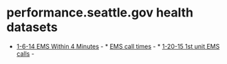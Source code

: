 # performance.seattle.gov health datasets
* [1-6-14 EMS Within 4 Minutes](https://performance.seattle.gov/d/e3e9-tr72) - * [EMS call times](https://performance.seattle.gov/d/vxwc-zepr) - * [1-20-15 1st unit EMS calls](https://performance.seattle.gov/d/fwh5-s2b7) - 